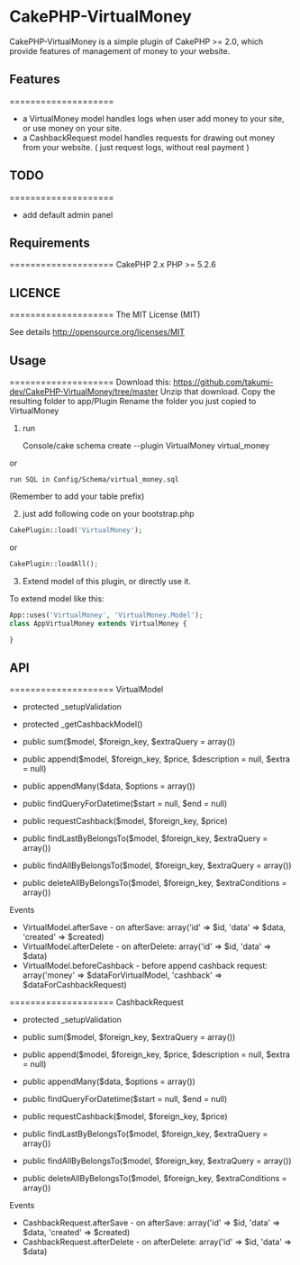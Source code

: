 CakePHP-VirtualMoney
====================

CakePHP-VirtualMoney is a simple plugin of CakePHP >= 2.0,
which provide features of management of money to your website.

## Features ## 
====================
- a VirtualMoney model handles logs when user add money to your site, or use money on your site.
- a CashbackRequest model handles requests for drawing out money from your website. ( just request logs, without real payment )

## TODO ## 
====================
- add default admin panel

## Requirements ##
====================
CakePHP 2.x
PHP >= 5.2.6

## LICENCE ##
====================
The MIT License (MIT)

See details
http://opensource.org/licenses/MIT

## Usage ##
====================
Download this: https://github.com/takumi-dev/CakePHP-VirtualMoney/tree/master
Unzip that download.
Copy the resulting folder to app/Plugin
Rename the folder you just copied to VirtualMoney

1. run

    Console/cake schema create --plugin VirtualMoney virtual_money

or

    run SQL in Config/Schema/virtual_money.sql

(Remember to add your table prefix)


2. just add following code on your bootstrap.php

```php
CakePlugin::load('VirtualMoney');
```
or
```php
CakePlugin::loadAll();
```

3. Extend model of this plugin, or directly use it.

To extend model like this:

```php
App::uses('VirtualMoney', 'VirtualMoney.Model');
class AppVirtualMoney extends VirtualMoney {

}
```

## API ##
====================
VirtualModel
* protected _setupValidation
* protected _getCashbackModel()

* public sum($model, $foreign_key, $extraQuery = array())
* public append($model, $foreign_key, $price, $description = null, $extra = null)
* public appendMany($data, $options = array())
* public findQueryForDatetime($start = null, $end = null)
* public requestCashback($model, $foreign_key, $price)

* public findLastByBelongsTo($model, $foreign_key, $extraQuery = array())
* public findAllByBelongsTo($model, $foreign_key, $extraQuery = array())
* public deleteAllByBelongsTo($model, $foreign_key, $extraConditions = array())

Events
* VirtualModel.afterSave   - on afterSave:   array('id' => $id, 'data' => $data, 'created' => $created)
* VirtualModel.afterDelete - on afterDelete: array('id' => $id, 'data' => $data)
* VirtualModel.beforeCashback - before append cashback request: array('money' => $dataForVirtualModel, 'cashback' => $dataForCashbackRequest)

====================
CashbackRequest
* protected _setupValidation

* public sum($model, $foreign_key, $extraQuery = array())
* public append($model, $foreign_key, $price, $description = null, $extra = null)
* public appendMany($data, $options = array())
* public findQueryForDatetime($start = null, $end = null)
* public requestCashback($model, $foreign_key, $price)

* public findLastByBelongsTo($model, $foreign_key, $extraQuery = array())
* public findAllByBelongsTo($model, $foreign_key, $extraQuery = array())
* public deleteAllByBelongsTo($model, $foreign_key, $extraConditions = array())

Events
* CashbackRequest.afterSave   - on afterSave:   array('id' => $id, 'data' => $data, 'created' => $created)
* CashbackRequest.afterDelete - on afterDelete: array('id' => $id, 'data' => $data)

